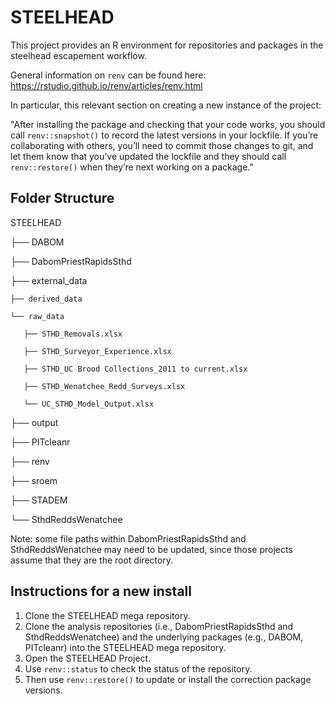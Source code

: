 # STEELHEAD

This project provides an R environment for repositories and packages in the steelhead escapement workflow.

General information on `renv` can be found here: https://rstudio.github.io/renv/articles/renv.html

In particular, this relevant section on creating a new instance of the project:

"After installing the package and checking that your code works, you should call `renv::snapshot()` to record the latest versions in your lockfile. If you’re collaborating with others, you’ll need to commit those changes to git, and let them know that you’ve updated the lockfile and they should call `renv::restore()` when they’re next working on a package."



## Folder Structure

STEELHEAD

├── DABOM

├── DabomPriestRapidsSthd

├── external_data
   
    ├── derived_data
    
    └── raw_data

       ├── STHD_Removals.xlsx

       ├── STHD_Surveyor_Experience.xlsx

       ├── STHD_UC Brood Collections_2011 to current.xlsx
       
       ├── STHD_Wenatchee_Redd_Surveys.xlsx

       └── UC_STHD_Model_Output.xlsx

├── output

├── PITcleanr

├── renv

├── sroem

├── STADEM

└── SthdReddsWenatchee



Note: some file paths within DabomPriestRapidsSthd and SthdReddsWenatchee may need to be updated, since those projects assume that they are the root directory. 



## Instructions for a new install

 1. Clone the STEELHEAD mega repository.
 2. Clone the analysis repositories (i.e., DabomPriestRapidsSthd and SthdReddsWenatchee) and the underlying packages (e.g., DABOM, PITcleanr) into the STEELHEAD mega repository.
 3. Open the STEELHEAD Project.
 4. Use `renv::status` to check the status of the repository.
 5. Then use `renv::restore()` to update or install the correction package versions. 
